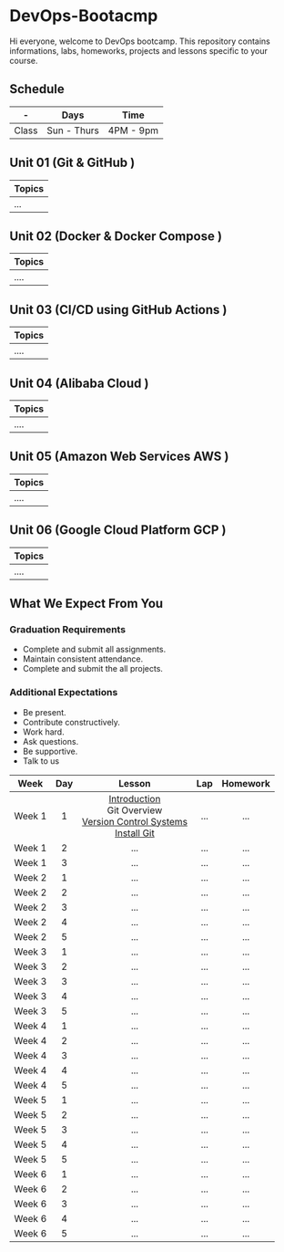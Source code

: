 # DevOps-Bootacmp

Hi everyone, welcome to DevOps bootcamp. This repository contains informations, labs, homeworks, projects and lessons specific to your course.

## Schedule
| - | Days | Time |
| --- | ------------- | ------------- |
| Class | Sun - Thurs  | 4PM - 9pm  |


## Unit 01 \(Git & GitHub \)

| Topics |
| :--- |
| ... |



## Unit 02 \(Docker & Docker Compose \)

| Topics |
| :--- |
| .... |

## Unit 03 \(CI/CD using GitHub Actions \)

| Topics |
| :--- |
| .... |

## Unit 04 \(Alibaba Cloud \)

| Topics |
| :--- |
| .... |

## Unit 05 \(Amazon Web Services AWS \)

| Topics |
| :--- |
| .... |

## Unit 06 \(Google Cloud Platform GCP \)

| Topics |
| :--- |
| .... |


## What We Expect From You
### Graduation Requirements
* Complete and submit all assignments.
* Maintain consistent attendance.
* Complete and submit the all projects.
### Additional Expectations
* Be present.
* Contribute constructively.
* Work hard.
* Ask questions.
* Be supportive.
* Talk to us


| Week | Day | Lesson | Lap | Homework |
|:----:|:---:|:------:|:---:|:--------:|
| Week 1| 1  |  [Introduction](https://docs.google.com/presentation/d/117KIddtXzbzNW-6y8GK1UYKCjLWcdxRnHH5d4E_3b_8/edit?usp=sharing) <br> Git Overview <br>  [Version Control Systems](https://www.atlassian.com/git/tutorials/what-is-version-control) <br>  [Install Git](https://www.atlassian.com/git/tutorials/install-git) | ... | ... |
| Week 1| 2  |  ... | ... | ... |
| Week 1| 3  |  ... | ... | ... |
| Week 2| 1  |  ... | ... | ... |
| Week 2| 2  |  ... | ... | ... |
| Week 2| 3  |  ... | ... | ... |
| Week 2| 4  |  ... | ... | ... |
| Week 2| 5  |  ... | ... | ... |
| Week 3| 1  |  ... | ... | ... |
| Week 3| 2  |  ... | ... | ... |
| Week 3| 3  |  ... | ... | ... |
| Week 3| 4  |  ... | ... | ... |
| Week 3| 5  |  ... | ... | ... |
| Week 4| 1  |  ... | ... | ... |
| Week 4| 2  |  ... | ... | ... |
| Week 4| 3  |  ... | ... | ... |
| Week 4| 4  |  ... | ... | ... |
| Week 4| 5  |  ... | ... | ... |
| Week 5| 1  |  ... | ... | ... |
| Week 5| 2  |  ... | ... | ... |
| Week 5| 3  |  ... | ... | ... |
| Week 5| 4  |  ... | ... | ... |
| Week 5| 5  |  ... | ... | ... |
| Week 6| 1  |  ... | ... | ... |
| Week 6| 2  |  ... | ... | ... |
| Week 6| 3  |  ... | ... | ... |
| Week 6| 4  |  ... | ... | ... |
| Week 6| 5  |  ... | ... | ... |
